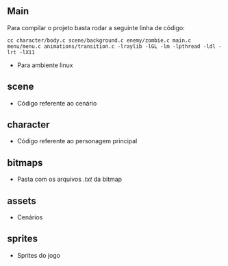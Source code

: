 ## Main

Para compilar o projeto basta rodar a seguinte linha de código:

```
cc character/body.c scene/background.c enemy/zombie.c main.c menu/menu.c animations/transition.c -lraylib -lGL -lm -lpthread -ldl -lrt -lX11
```

- Para ambiente linux

## scene

- Código referente ao cenário

## character

- Código referente ao personagem principal

## bitmaps

- Pasta com os arquivos _.txt_ da bitmap

## assets

- Cenários

## sprites

- Sprites do jogo
